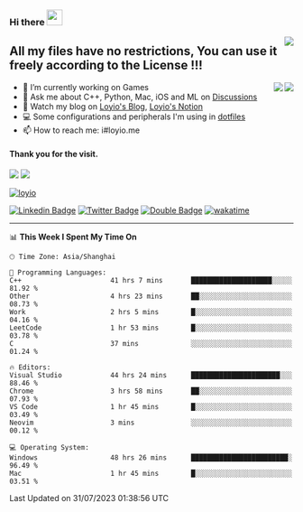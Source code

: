 <h3 align="left">Hi there <img src="https://media.giphy.com/media/hvRJCLFzcasrR4ia7z/giphy.gif" width="28"></h3>
<a align="right" href="https://github.com/loyio/loyio/blob/master/STAR/README.md"><img align="right" src="https://img.shields.io/badge/LOYIO-STAR-green" /></a>

## All my files have no restrictions, You can use it freely according to the License !!!

<a href="https://github.com/loyio#gh-light-mode-only">
     <img align="right"  src="https://loy-readme.vercel.app/api/top-langs/?username=loyio&langs_count=6&hide=css,html,jupyter%20notebook" />
</a>

<a href="https://github.com/loyio#gh-dark-mode-only">
  <img align="right"  src="https://loy-readme.vercel.app/api/top-langs/?username=loyio&langs_count=6&theme=slateorange&hide=css,html,jupyter%20notebook" />
</a>



- 🔭 I’m currently working on Games
- 💬 Ask me about C++, Python, Mac, iOS and ML on [Discussions](https://github.com/loyio/blog/discussions)
- 📔 Watch my blog on [Loyio's Blog](https://loyio.me), [Loyio's Notion](https://loyio.notion.site/loyio/Loyio-s-Dashboard-2f56bd29222a445ea9d9e8802a1ac83b)
- 💻 Some configurations and peripherals I'm using in [dotfiles](https://github.com/loyio/dotfiles)
- 📫 How to reach me: i#loyio.me


#### Thank you for the visit.
<img src="http://profile-counter.glitch.me/loyio/count.svg" />

<img src="https://loy-readme.vercel.app/api?username=loyio&show_icons=true&hide=stars&include_all_commits=true&hide_title=true&theme=slateorange" />

     

[![loyio](https://github-profile-trophy.vercel.app/?username=loyio&theme=onedark&column=4)](https://github.com/loyio)

[![Linkedin Badge](https://img.shields.io/badge/-@loyio-0077b5?style=flat-square&logo=Linkedin&logoColor=white&labelColor=0077b5&link=https://www.linkedin.com/in/loyio-hex-363172158/)](https://www.linkedin.com/in/loyio-hex-363172158/)
[![Twitter Badge](https://img.shields.io/badge/-@loyiome-1ca0f1?style=flat-square&labelColor=1ca0f1&logo=twitter&logoColor=white&link=https://twitter.com/loyiome)](https://twitter.com/loyiome)
[![Double Badge](https://img.shields.io/badge/@loyio-007722?style=flat&logo=Douban&logoColor=white)](https://www.douban.com/people/susmote)
[![wakatime](https://wakatime.com/badge/user/c0ddc104-5a20-41d1-ab9a-c4d9ea20a4d9.svg)](https://wakatime.com/@c0ddc104-5a20-41d1-ab9a-c4d9ea20a4d9)

-------
<!--START_SECTION:waka-->
📊 **This Week I Spent My Time On** 

```text
🕑︎ Time Zone: Asia/Shanghai

💬 Programming Languages: 
C++                      41 hrs 7 mins       ████████████████████░░░░░   81.92 % 
Other                    4 hrs 23 mins       ██░░░░░░░░░░░░░░░░░░░░░░░   08.73 % 
Work                     2 hrs 5 mins        █░░░░░░░░░░░░░░░░░░░░░░░░   04.16 % 
LeetCode                 1 hr 53 mins        █░░░░░░░░░░░░░░░░░░░░░░░░   03.78 % 
C                        37 mins             ░░░░░░░░░░░░░░░░░░░░░░░░░   01.24 % 

🔥 Editors: 
Visual Studio            44 hrs 24 mins      ██████████████████████░░░   88.46 % 
Chrome                   3 hrs 58 mins       ██░░░░░░░░░░░░░░░░░░░░░░░   07.93 % 
VS Code                  1 hr 45 mins        █░░░░░░░░░░░░░░░░░░░░░░░░   03.49 % 
Neovim                   3 mins              ░░░░░░░░░░░░░░░░░░░░░░░░░   00.12 % 

💻 Operating System: 
Windows                  48 hrs 26 mins      ████████████████████████░   96.49 % 
Mac                      1 hr 45 mins        █░░░░░░░░░░░░░░░░░░░░░░░░   03.51 % 
```


 Last Updated on 31/07/2023 01:38:56 UTC
<!--END_SECTION:waka-->
